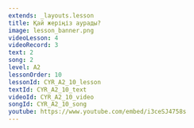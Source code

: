 ```yaml
---
extends: _layouts.lesson
title: Қай жеріңіз аурады?
image: lesson_banner.png
videoLesson: 4
videoRecord: 3
text: 2
song: 2
level: A2
lessonOrder: 10
lessonId: CYR_A2_10_lesson
textId: CYR_A2_10_text
videoId: CYR_A2_10_video
songId: CYR_A2_10_song
youtube: https://www.youtube.com/embed/i3ceSJ4758s
---
```

